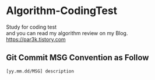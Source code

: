 # Algorithm-CodingTest
Study for coding test</br>
and you can read my algorithm review on my Blog.</br>
https://par3k.tistory.com

## Git Commit MSG Convention as Follow
```[yy.mm.dd/MSG] description```
